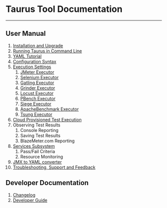 # Taurus Tool Documentation

----

## User Manual
 1. [Installation and Upgrade](Installation.md)
 1. [Running Taurus in Command Line](CommandLine.md)
 1. [YAML Tutorial](YAMLTutorial.md)
 1. [Configuration Syntax](ConfigSyntax.md)
 1. [Execution Settings](ExecutionSettings.md)
    1. [JMeter Executor](JMeter.md)
    1. [Selenium Executor](Selenium.md)
    1. [Gatling Executor](Gatling.md)
    1. [Grinder Executor](Grinder.md)
    1. [Locust Executor](Locust.md)
    1. [PBench Executor](PBench.md)
    1. [Siege Executor](Siege.md)
    1. [ApacheBenchmark Executor](ApacheBenchmark.md)
    1. [Tsung Executor](Tsung.md)
 1. [Cloud Provisioned Test Execution](Cloud.md)
 1. Observing Test Results
    1. Console Reporting
    1. Saving Test Results
    1. BlazeMeter.com Reporting
 1. [Services Subsystem](Services.md)
    1. Pass/Fail Criteria
    1. Resource Monitoring
 1. [JMX to YAML converter](JMX2YAML.md)
 1. [Troubleshooting, Support and Feedback](https://groups.google.com/forum/#!forum/codename-taurus)

## Developer Documentation

  1. [Changelog](Changelog.md)
  1. [Developer Guide](DeveloperGuide.md)
